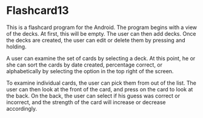 Flashcard13
===========
This is a flashcard program for the Android. The program begins with a view of the decks. At
first, this will be empty. The user can then add decks. Once the decks are created, the user
can edit or delete them by pressing and holding.

A user can examine the set of cards by selecting a deck. At this point, he or she can sort the
cards by date created, percentage correct, or alphabetically by selecting the option in the top
right of the screen.

To examine individual cards, the user can pick them from out of the list. The user can then look
at the front of the card, and press on the card to look at the back. On the back, the user can
select if his guess was correct or incorrect, and the strength of the card will increase or
decrease accordingly.

